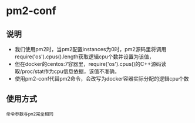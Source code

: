 # pm2-conf

## 说明
* 我们使用pm2时，当pm2配置instances为0时，pm2源码里将调用require('os').cpus().length获取逻辑cpu个数并设置为该值，
* 但在docker的centos:7容器里，require('os').cpus()的C++源码读取/proc/stat作为cpu信息依据，该值不准确，
* 使用pm2-conf代替pm2命令，会改写为docker容器实际分配的逻辑cpu个数

## 使用方式
```
命令参数与pm2完全相同
```
